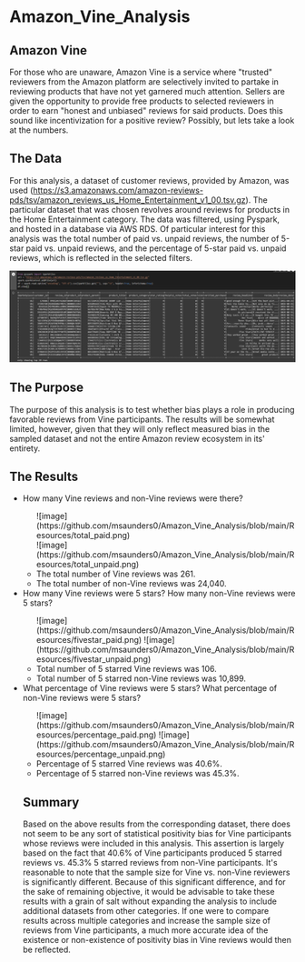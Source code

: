 # Amazon_Vine_Analysis

## Amazon Vine
For those who are unaware, Amazon Vine is a service where "trusted" reviewers from the Amazon platform are selectively invited to partake in reviewing products that have not yet garnered much attention. Sellers are given the opportunity to provide free products to selected reviewers in order to earn "honest and unbiased" reviews for said products. Does this sound like incentivization for a positive review? Possibly, but lets take a look at the numbers.

## The Data
For this analysis, a dataset of customer reviews, provided by Amazon, was used (https://s3.amazonaws.com/amazon-reviews-pds/tsv/amazon_reviews_us_Home_Entertainment_v1_00.tsv.gz). The particular dataset that was chosen revolves around reviews for products in the Home Entertainment category. The data was filtered, using Pyspark, and hosted in a database via AWS RDS. Of particular interest for this analysis was the total number of paid vs. unpaid reviews, the number of 5-star paid vs. unpaid reviews, and the percentage of 5-star paid vs. unpaid reviews, which is reflected in the selected filters.

![image](https://github.com/msaunders0/Amazon_Vine_Analysis/blob/main/Resources/dataset.png)

## The Purpose
The purpose of this analysis is to test whether bias plays a role in producing favorable reviews from Vine participants. The results will be somewhat limited, however, given that they will only reflect measured bias in the sampled dataset and not the entire Amazon review ecosystem in its' entirety.

## The Results
<ul>
  <li> How many Vine reviews and non-Vine reviews were there?</li>
  <ul>
    ![image](https://github.com/msaunders0/Amazon_Vine_Analysis/blob/main/Resources/total_paid.png)<br />
    ![image](https://github.com/msaunders0/Amazon_Vine_Analysis/blob/main/Resources/total_unpaid.png)<br />
    <li> The total number of Vine reviews was 261.</li>
    <li> The total number of non-Vine reviews was 24,040.</li>
  </ul>
  <li> How many Vine reviews were 5 stars? How many non-Vine reviews were 5 stars?</li>
  <ul>
    ![image](https://github.com/msaunders0/Amazon_Vine_Analysis/blob/main/Resources/fivestar_paid.png)
    ![image](https://github.com/msaunders0/Amazon_Vine_Analysis/blob/main/Resources/fivestar_unpaid.png)
    <li> Total number of 5 starred Vine reviews was 106.</li>
    <li> Total number of 5 starred non-Vine reviews was 10,899. </li>
  </ul>
  <li> What percentage of Vine reviews were 5 stars? What percentage of non-Vine reviews were 5 stars?</li>
  <ul>
    ![image](https://github.com/msaunders0/Amazon_Vine_Analysis/blob/main/Resources/percentage_paid.png)
    ![image](https://github.com/msaunders0/Amazon_Vine_Analysis/blob/main/Resources/percentage_unpaid.png)
    <li> Percentage of 5 starred Vine reviews was 40.6%.</li>
    <li> Percentage of 5 starred non-Vine reviews was 45.3%.</li>
  </ul>
  
## Summary
Based on the above results from the corresponding dataset, there does not seem to be any sort of statistical positivity bias for Vine participants whose reviews were included in this analysis. This assertion is largely based on the fact that 40.6% of Vine participants produced 5 starred reviews vs. 45.3% 5 starred reviews from non-Vine participants. It's reasonable to note that the sample size for Vine vs. non-Vine reviewers is significantly different. Because of this significant difference, and for the sake of remaining objective, it would be advisable to take these results with a grain of salt without expanding the analysis to include additional datasets from other categories. If one were to compare results across multiple categories and increase the sample size of reviews from Vine participants, a much more accurate idea of the existence or non-existence of positivity bias in Vine reviews would then be reflected.
